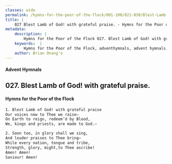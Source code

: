 ```yaml
---
classes: wide
permalink: /hymns-for-the-poor-of-the-flock/001-100/021-030/Blest-Lamb-of-God!-with-grateful-praise/
title: |
    027 Blest Lamb of God! with grateful praise. - Hymns for the Poor of the Flock
metadata:
    description: |
        Hymns for the Poor of the Flock 027. Blest Lamb of God! with grateful praise.. Blest Lamb of God! with grateful praise  Our voices now to Thee we raise— On Earth to reign, redeem’d by Blood, We, kings and priests, are made to God.— 
    keywords:  |
        Hymns for the Poor of the Flock, adventhymnals, advent hymnals, Blest Lamb of God! with grateful praise., Blest Lamb of God! with grateful praise , 
    author: Brian Onang'o
---
```


#### Advent Hymnals
## 027. Blest Lamb of God! with grateful praise.
####  Hymns for the Poor of the Flock

```txt
1. Blest Lamb of God! with grateful praise 
Our voices now to Thee we raise—
On Earth to reign, redeem’d by Blood,
We, kings and priests, are made to God.—

2. Soon too, in glory shall we sing,
And louder praises to Thee bring—
While every nation, tongue and tribe, 
Strength, glory, might,to Thee ascribe!
Amen! Amen!
Saviour! Amen!
```